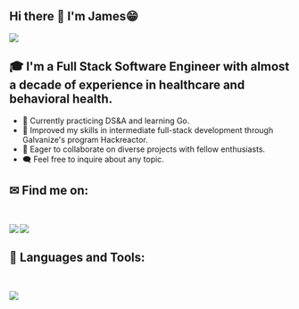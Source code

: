 ## Hi there 👋 I'm James😁 
<div>
<span><img src="https://img.shields.io/github/followers/JamesClover?label=Followers&logo=Github"/></span>
</div>

## 🎓 I'm a Full Stack Software Engineer with almost a decade of experience in healthcare and behavioral health.
- 🚀 Currently practicing DS&A and learning Go.
- 🌿 Improved my skills in intermediate full-stack development through Galvanize's program Hackreactor.
- 🤝 Eager to collaborate on diverse projects with fellow enthusiasts.
- 🗨️ Feel free to inquire about any topic.

## ✉ Find me on:
<br />
<p align="left">
 <a href="https://www.linkedin.com/in/jamesmichaelclover/" target="_blank" rel="noopener noreferrer"> 
  <img src='https://img.shields.io/badge/LinkedIn-0077B5?style=for-the-badge&logo=linkedin&logoColor=white' align='left' />
 </a>
 <a href="mailto:jamesmclover93@gmail.com"> 
  <img src='https://img.shields.io/badge/Gmail-D14836?style=for-the-badge&logo=gmail&logoColor=white' align='left' />
 </a>
</p>
<br />

## 🧰 Languages and Tools:
<br />
<p align="left">
  <a href="https://skillicons.dev">
    <img src="https://skillicons.dev/icons?i=js,ts,python,html,css,tailwind,jquery,react, express,babel,jest,vscode,bash,git,github,ai,linux,aws,mongodb,mysql, nodejs,postgres,postman,firebase,nginx,webpack" />
  </a>
</p>
